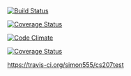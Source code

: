 [![Build Status](https://travis-ci.org/simon555/cs207test.svg?branch=master)](https://travis-ci.org/simon555/cs207test.svg?branch=master)


[![Coverage Status](https://coveralls.io/repos/github/simon555/cs207test/badge.svg?branch=master)](https://coveralls.io/github/simon555/cs207test?branch=master)

[![Code Climate](https://codeclimate.com/github/codeclimate/codeclimate/badges/gpa.svg)](https://codeclimate.com/github/simon555/cs207test)

[![Coverage Status](https://travis-ci.org/simon555/cs207test/badge.svg?branch=master)](https://travis-ci.org/simon555/cs207test?branch=master)

https://travis-ci.org/simon555/cs207test
